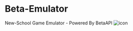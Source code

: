 # Beta-Emulator
New-School Game Emulator - Powered By BetaAPI
![icon](https://github.com/BETA-GAMES-4L/Beta-Emulator/assets/127607663/1ebd4928-46db-48c8-8240-3e101a1e1631)
